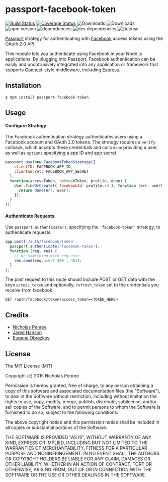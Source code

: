 # passport-facebook-token

[![Build Status](https://travis-ci.org/drudge/passport-facebook-token.svg)](https://travis-ci.org/drudge/passport-facebook-token)
[![Coverage Status](https://coveralls.io/repos/drudge/passport-facebook-token/badge.svg?branch=master&service=github)](https://coveralls.io/github/drudge/passport-facebook-token?branch=master)
![Downloads](https://img.shields.io/npm/dm/passport-facebook-token.svg)
![Downloads](https://img.shields.io/npm/dt/passport-facebook-token.svg)
![npm version](https://img.shields.io/npm/v/passport-facebook-token.svg)
![dependencies](https://img.shields.io/david/drudge/passport-facebook-token.svg)
![dev dependencies](https://img.shields.io/david/dev/drudge/passport-facebook-token.svg)
![License](https://img.shields.io/npm/l/passport-facebook-token.svg)

[Passport](http://passportjs.org/) strategy for authenticating with [Facebook](http://www.facebook.com/)
access tokens using the OAuth 2.0 API.

This module lets you authenticate using Facebook in your Node.js applications.
By plugging into Passport, Facebook authentication can be easily and
unobtrusively integrated into any application or framework that supports
[Connect](http://www.senchalabs.org/connect/)-style middleware, including
[Express](http://expressjs.com/).

## Installation

    $ npm install passport-facebook-token

## Usage

#### Configure Strategy

The Facebook authentication strategy authenticates users using a Facebook
account and OAuth 2.0 tokens.  The strategy requires a `verify` callback, which
accepts these credentials and calls `done` providing a user, as well as
`options` specifying a app ID and app secret.

```js
passport.use(new FacebookTokenStrategy({
    clientID: FACEBOOK_APP_ID,
    clientSecret: FACEBOOK_APP_SECRET
  },
  function(accessToken, refreshToken, profile, done) {
    User.findOrCreate({ facebookId: profile.id }, function (err, user) {
      return done(err, user);
    });
  }
));
```

#### Authenticate Requests

Use `passport.authenticate()`, specifying the `'facebook-token'` strategy, to authenticate requests.

```js
app.post('/auth/facebook/token',
  passport.authenticate('facebook-token'),
  function (req, res) {
    // do something with req.user
    res.send(req.user? 200 : 401);
  }
);
```

The post request to this route should include POST or GET data with the keys `access_token` and optionally, `refresh_token` set to the credentials you receive from facebook.

```
GET /auth/facebook/token?access_token=<TOKEN_HERE>
```

## Credits

  - [Nicholas Penree](http://github.com/drudge)
  - [Jared Hanson](http://github.com/jaredhanson)
  - [Eugene Obrezkov](http://github.com/ghaiklor)

## License

The MIT License (MIT)

Copyright (c) 2015 Nicholas Penree

Permission is hereby granted, free of charge, to any person obtaining a copy
of this software and associated documentation files (the "Software"), to deal
in the Software without restriction, including without limitation the rights
to use, copy, modify, merge, publish, distribute, sublicense, and/or sell
copies of the Software, and to permit persons to whom the Software is
furnished to do so, subject to the following conditions:

The above copyright notice and this permission notice shall be included in all
copies or substantial portions of the Software.

THE SOFTWARE IS PROVIDED "AS IS", WITHOUT WARRANTY OF ANY KIND, EXPRESS OR
IMPLIED, INCLUDING BUT NOT LIMITED TO THE WARRANTIES OF MERCHANTABILITY,
FITNESS FOR A PARTICULAR PURPOSE AND NONINFRINGEMENT. IN NO EVENT SHALL THE
AUTHORS OR COPYRIGHT HOLDERS BE LIABLE FOR ANY CLAIM, DAMAGES OR OTHER
LIABILITY, WHETHER IN AN ACTION OF CONTRACT, TORT OR OTHERWISE, ARISING FROM,
OUT OF OR IN CONNECTION WITH THE SOFTWARE OR THE USE OR OTHER DEALINGS IN THE
SOFTWARE.
